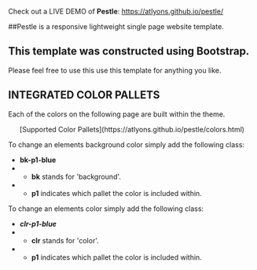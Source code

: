 Check out a LIVE DEMO of <b>Pestle</b>: https://atlyons.github.io/pestle/

##Pestle is a responsive lightweight single page website template.

This template was constructed using Bootstrap.
- 

Please feel free to use this use this template for anything you like. 


## INTEGRATED COLOR PALLETS
Each of the colors on the following page are built within the theme.
<center>[Supported Color Pallets](https://atlyons.github.io/pestle/colors.html)</center>


To change an elements background color simply add the following class:
- <b>bk-p1-blue</b>
- - <b>bk</b> stands for 'background'.
- - <b>p1</b> indicates which pallet the color is included within.

To change an elements color simply add the following class:
- <b>*clr-p1-blue*</b>
- - <b>clr</b> stands for 'color'.
- - <b>p1</b> indicates which pallet the color is included within.